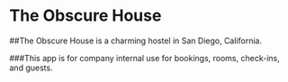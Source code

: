 # The Obscure House

##The Obscure House is a charming hostel in San Diego, California.

###This app is for company internal use for bookings, rooms, check-ins, and guests.
